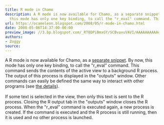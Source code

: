 ```yaml
---
title: R mode in Chamo
description: A R mode is now available for Chamo, as a separate snippet . By now,
  this mode has only one key binding, to call the "r_eval" command. This ...
url: https://ocameleon.blogspot.com/2008/05/r-mode-in-chamo.html
date: 2008-05-06T14:37:00-00:00
preview_image: //3.bp.blogspot.com/_RT8DPiBmxGY/SCBvaxuVAVI/AAAAAAAAAAo/LOXoepGGYx8/w1200-h630-p-k-no-nu/r_mode.png
authors:
- Zoggy
source:
---
```


A R mode is now available for Chamo, as a <a href="http://home.gna.org/cameleon/snippets.en.html">separate snippet</a>. By now, this mode has only one key binding, to call the &quot;r_eval&quot; command. This command sends the contents of the active view to a background R process. The output of this process is displayed in the &quot;outputs&quot; window. Other commands can easily be defined the same way to interact with other programs (see <a href="http://home.gna.org/cameleon/snippets/code_R_mode.html">the details</a>).<br/><br/>If some text is selected in the view, then only this text is sent to the R process. Closing the R output tab in the &quot;outputs&quot; window closes the R process. When the &quot;r_eval&quot; command is executed again, a new process is created. If the command is executed and the R process is still running, then it is used and no other process is launched.<br/><br/><a href="http://3.bp.blogspot.com/_RT8DPiBmxGY/SCBvaxuVAVI/AAAAAAAAAAo/LOXoepGGYx8/s1600-h/r_mode.png" onblur="try {parent.deselectBloggerImageGracefully();} catch(e) {}"><img src="http://3.bp.blogspot.com/_RT8DPiBmxGY/SCBvaxuVAVI/AAAAAAAAAAo/LOXoepGGYx8/s320/r_mode.png" style="margin: 0px auto 10px; display: block; text-align: center; cursor: pointer;" alt="" border="0"/></a>
